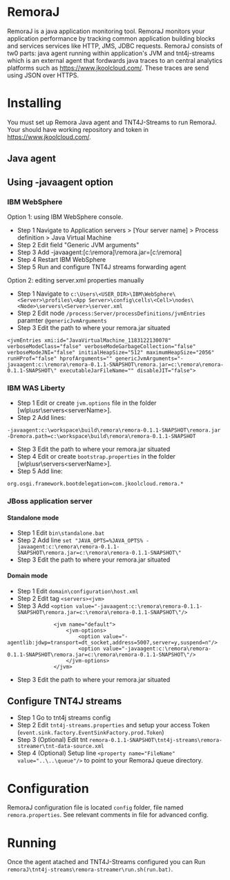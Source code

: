 
# RemoraJ

RemoraJ is a java application monitoring tool. RemoraJ monitors your application performance by tracking common application building blocks and services services like HTTP, JMS, JDBC requests. RemoraJ consists of tw0 parts: java agent running within application's JVM and tnt4j-streams which is an external agent that fordwards java traces to an central analytics platforms such as https://www.jkoolcloud.com/. These traces are send using JSON over HTTPS.

# Installing

You must set up Remora Java agent and TNT4J-Streams to run RemoraJ. Your should have working repository and token in https://www.jkoolcloud.com/.  

## Java agent 
## Using -javaagent option

### IBM WebSphere

Option 1: using IBM WebSphere console.
 
* Step 1    Navigate to Application servers > [Your server name] > Process definition > Java Virtual Machine
* Step 2    Edit field "Generic JVM arguments"
* Step 3    Add -javaagent:[c:\remora]\remora.jar=[c:\remora]
* Step 4    Restart IBM WebSphere 
* Step 5    Run and configure TNT4J streams forwarding agent

Option 2: editing server.xml properties manually 

* Step 1    Navigate to `c:\Users\<USER_DIR>\IBM\WebSphere\<Server>\profiles\<App Server>\config\cells\<Cell>\nodes\<Node>\servers\<Server>\server.xml`
* Step 2    Edit node `/process:Server/processDefinitions/jvmEntries` paramter `@genericJvmArguments`
* Step 3    Edit the path to where your remora.jar situated
```
<jvmEntries xmi:id="JavaVirtualMachine_1183122130078" verboseModeClass="false" verboseModeGarbageCollection="false" verboseModeJNI="false" initialHeapSize="512" maximumHeapSize="2056" runHProf="false" hprofArguments="" genericJvmArguments="-javaagent:c:\remora\remora-0.1.1-SNAPSHOT\remora.jar=c:\remora\remora-0.1.1-SNAPSHOT\" executableJarFileName="" disableJIT="false">

```

### IBM WAS Liberty 


* Step 1	Edit or create `jvm.options` file in the folder [wlp\usr\servers\<serverName>\].  
* Step 2	Add lines:
```
-javaagent:c:\workspace\build\remora\remora-0.1.1-SNAPSHOT\remora.jar
-Dremora.path=c:\workspace\build\remora\remora-0.1.1-SNAPSHOT
```

* Step 3	Edit the path to where your remora.jar situated
* Step 4	Edit or create `bootstrap.properties` in the folder [wlp\usr\servers\<serverName>\].
* Step 5	Add line:
```
org.osgi.framework.bootdelegation=com.jkoolcloud.remora.*
```




### JBoss application server

#### Standalone mode

* Step 1    Edit `bin\standalone.bat`
* Step 2    Add line 
```set "JAVA_OPTS=%JAVA_OPTS% -javaagent:c:\remora\remora-0.1.1-SNAPSHOT\remora.jar=c:\remora\remora-0.1.1-SNAPSHOT\"```
* Step 3    Edit the path to where your remora.jar situated

#### Domain mode

* Step 1    Edit `domain\configuration\host.xml`
* Step 2    Edit tag `<servers><jvm>`
* Step 3    Add `<option value="-javaagent:c:\remora\remora-0.1.1-SNAPSHOT\remora.jar=c:\remora\remora-0.1.1-SNAPSHOT\"/>`  
```            
               <jvm name="default">
                   <jvm-options>
                       <option value="-agentlib:jdwp=transport=dt_socket,address=5007,server=y,suspend=n"/>
                       <option value="-javaagent:c:\remora\remora-0.1.1-SNAPSHOT\remora.jar=c:\remora\remora-0.1.1-SNAPSHOT\"/>
                   </jvm-options>
               </jvm>
```
* Step 3    Edit the path to where your remora.jar situated

## Configure TNT4J streams

* Step 1    Go to tnt4j streams config
* Step 2    Edit `tnt4j-streams.properties` and setup your access Token (`event.sink.factory.EventSinkFactory.prod.Token`)
* Step 3    (Optional) Edit tnt `remora-0.1.1-SNAPSHOT\tnt4j-streams\remora-streamer\tnt-data-source.xml` 
* Step 4    (Optional) Setup line ```<property name="FileName" value="..\..\queue"/>``` to point to your RemoraJ queue directory.


# Configuration

RemoraJ configuration file is located `config` folder, file named `remora.properties`.
See relevant comments in file for advanced config.

# Running

Once the agent atached and TNT4J-Streams configured you can 
Run `remoraJ\tnt4j-streams\remora-streamer\run.sh(run.bat)`.
  


